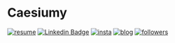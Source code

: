 # Caesiumy
[![resume](https://img.shields.io/badge/Resume-white?style=for-the-badge&logo=notion&logoColor=black&link=https://caesiumy.notion.site/4d6e764b28e94d34ac0b56ea388822ae)](https://caesiumy.notion.site/2022-08-ver-12db0c3fc69543389a4854fa98d3edc0)
[![Linkedin Badge](https://img.shields.io/badge/-LinkedIn-blue?style=for-the-badge&logo=Linkedin&logoColor=white&link=https://www.linkedin.com/in/chang-sik-yoon-120757217/)](https://www.linkedin.com/in/chang-sik-yoon-120757217/)
[![insta](https://img.shields.io/badge/Instagram-ff69b4?style=for-the-badge&logo=instagram&logoColor=white&link=https://www.instagram.com/caesium_y/)](https://www.instagram.com/caesium_y/)
[![blog](https://img.shields.io/badge/github-blog-000000?style=for-the-badge&logo=github&logoColor=white&link=https://caesiumy.github.io/)](https://caesiumy.github.io/)
[![followers](https://img.shields.io/github/followers/caesiumy?style=for-the-badge&logo=github&link=https://github.com/CaesiumY)](https://github.com/CaesiumY)
